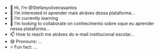 - 👋 Hi, I’m @Stefanyoliveirasantos
- 👀 I’m interested in aprender mais atráves dessa plataforma...
- 🌱 I’m currently learning 
- 💞️ I’m looking to collaborate on conhecimento sobre oque eu aprender nessa plataforma...
- 📫 How to reach me atráves do e-mail institucional escolar...
- 😄 Pronouns: ...
- ⚡ Fun fact: ...

<!---
Stefanyoliveirasantos/Stefanyoliveirasantos is a ✨ special ✨ repository because its `README.md` (this file) appears on your GitHub profile.
You can click the Preview link to take a look at your changes.
--->
